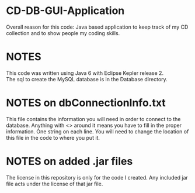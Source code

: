 CD-DB-GUI-Application
=====================
Overall reason for this code:
Java based application to keep track of my CD collection and to show people my coding skills. 

NOTES
=====
This code was written using Java 6 with Eclipse Kepler release 2.  
The sql to create the MySQL database is in the Database directory.

NOTES on dbConnectionInfo.txt
======================================
This file contains the information you will need in order to connect to the database.  Anything with <> around it means you have to fill in the proper information. One string on each line.  You will need to change the location of this file in the code to where you put it. 

NOTES on added .jar files
==========================
The license in this repository is only for the code I created.  Any included jar file acts under the license of that jar file.
